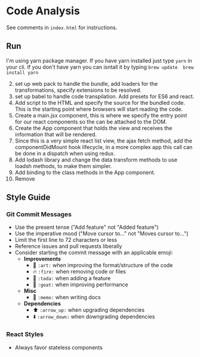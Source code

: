 # Code Analysis

See comments in `index.html` for instructions.

## Run
I'm using yarn package manager. If you have yarn installed just type `yarn` in your cli.
If you don't have yarn you can isntall it by typing `brew update 
brew install yarn`


2. set up web pack to handle the bundle, add loaders for the transformations, specify extensions to be resolved.
3. set up babel to handle code transpilation. Add presets for ES6 and react.
4. Add script to the HTML and specify the source for the bundled code. This is the starting point where browsers will start reading the code.
5. Create a main.jsx component, this is where we specify the entry point for our react components so the can be attached to the DOM.
6. Create the App component that holds the view and receives the information that will be rendered. 
7. Since this is a very simple react list view, the ajax fetch method, add the componentDidMount hook lifecycle, in a more complex app this call can be done in a dispatch when using redux.
8. Add lodash library and change the data transform methods to use loadsh methods, to make them simpler.
9. Add binding to the class methods in the App component.
10. Remove 


## Style Guide

### Git Commit Messages

- Use the present tense ("Add feature" not "Added feature")
- Use the imperative mood ("Move cursor to..." not "Moves cursor to...")
- Limit the first line to 72 characters or less
- Reference issues and pull requests liberally
- Consider starting the commit message with an applicable emoji:
    - **Improvements**
        - :art: `:art:` when improving the format/structure of the code
        - :fire: `:fire:` when removing code or files
        - :tada: `:tada:` when adding a feature
        - :goat: `:goat:` when improving performance
    - **Misc**
        - :memo: `:memo:` when writing docs
    - **Dependencies**
        - :arrow_up: `:arrow_up:` when upgrading dependencies
        - :arrow_down: `:arrow_down:` when downgrading dependencies

### React Styles

- Always favor stateless components
